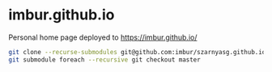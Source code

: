 # imbur.github.io

Personal home page deployed to <https://imbur.github.io/>

```bash
git clone --recurse-submodules git@github.com:imbur/szarnyasg.github.io.git
git submodule foreach --recursive git checkout master
```
